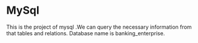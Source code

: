 # MySql
This is the project of mysql .We can query the necessary information from that tables and relations.
Database name is banking_enterprise.

